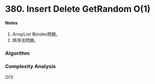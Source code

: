 # 380. Insert Delete GetRandom O(1)

<h4>Notes</h4>

1. ArrayList<Integer> 有index問題。
2. 排序法問題。




<h3>Algorithm</h3>


<h3>Complexity Analysis</h3>

O(1)




